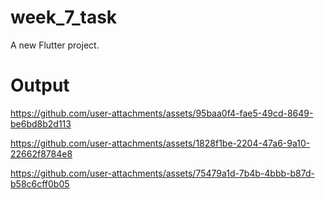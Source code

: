# week_7_task

A new Flutter project.

# Output

https://github.com/user-attachments/assets/95baa0f4-fae5-49cd-8649-be6bd8b2d113

https://github.com/user-attachments/assets/1828f1be-2204-47a6-9a10-22662f8784e8

https://github.com/user-attachments/assets/75479a1d-7b4b-4bbb-b87d-b58c6cff0b05

